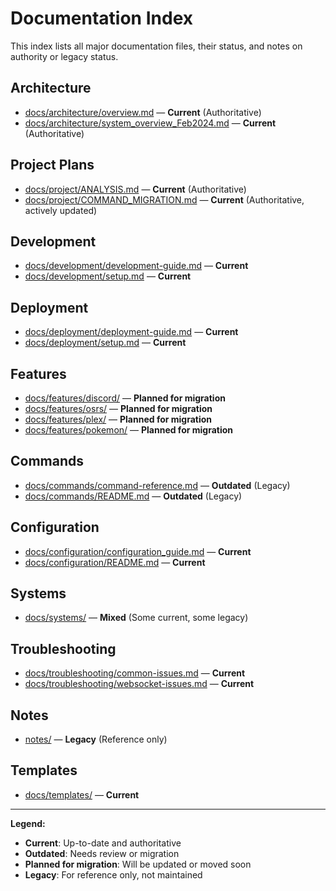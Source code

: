 # Documentation Index

This index lists all major documentation files, their status, and notes on authority or legacy status.

## Architecture
- [docs/architecture/overview.md](architecture/overview.md) — **Current** (Authoritative)
- [docs/architecture/system_overview_Feb2024.md](architecture/system_overview_Feb2024.md) — **Current** (Authoritative)

## Project Plans
- [docs/project/ANALYSIS.md](project/ANALYSIS.md) — **Current** (Authoritative)
- [docs/project/COMMAND_MIGRATION.md](project/COMMAND_MIGRATION.md) — **Current** (Authoritative, actively updated)

## Development
- [docs/development/development-guide.md](development/development-guide.md) — **Current**
- [docs/development/setup.md](development/setup.md) — **Current**

## Deployment
- [docs/deployment/deployment-guide.md](deployment/deployment-guide.md) — **Current**
- [docs/deployment/setup.md](deployment/setup.md) — **Current**

## Features
- [docs/features/discord/](features/discord/) — **Planned for migration**
- [docs/features/osrs/](features/osrs/) — **Planned for migration**
- [docs/features/plex/](features/plex/) — **Planned for migration**
- [docs/features/pokemon/](features/pokemon/) — **Planned for migration**

## Commands
- [docs/commands/command-reference.md](commands/command-reference.md) — **Outdated** (Legacy)
- [docs/commands/README.md](commands/README.md) — **Outdated** (Legacy)

## Configuration
- [docs/configuration/configuration_guide.md](configuration/configuration_guide.md) — **Current**
- [docs/configuration/README.md](configuration/README.md) — **Current**

## Systems
- [docs/systems/](systems/) — **Mixed** (Some current, some legacy)

## Troubleshooting
- [docs/troubleshooting/common-issues.md](troubleshooting/common-issues.md) — **Current**
- [docs/troubleshooting/websocket-issues.md](troubleshooting/websocket-issues.md) — **Current**

## Notes
- [notes/](../../notes/) — **Legacy** (Reference only)

## Templates
- [docs/templates/](templates/) — **Current**

---
**Legend:**
- **Current**: Up-to-date and authoritative
- **Outdated**: Needs review or migration
- **Planned for migration**: Will be updated or moved soon
- **Legacy**: For reference only, not maintained


